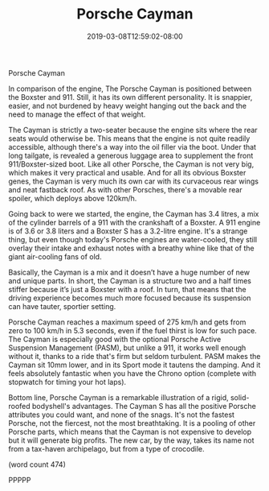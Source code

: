 ﻿---
title: "Porsche Cayman"
date: 2019-03-08T12:59:02-08:00
description: "Porsche Tips for Web Success"
featured_image: "/images/Porsche.jpg"
tags: ["Porsche"]
---

Porsche Cayman


In comparison of the engine, The Porsche Cayman is positioned 
between the Boxster and 911. Still, it has its own different personality. 
It is snappier, easier, and not burdened by heavy weight hanging 
out the back and the need to manage the effect of that weight.

The Cayman is strictly a two-seater because the engine sits 
where the rear seats would otherwise be. This means that the 
engine is not quite readily accessible, although there's a way 
into the oil filler via the boot. Under that long tailgate, is revealed 
a generous luggage area to supplement the front 911/Boxster-sized 
boot. Like all other Porsche, the Cayman is not very big, which makes 
it very practical and usable. And for all its obvious Boxster genes, 
the Cayman is very much its own car with its curvaceous rear 
wings and neat fastback roof. As with other Porsches, there's a 
movable rear spoiler, which deploys above 120km/h.

Going back to were we started, the engine, the Cayman has 3.4 
litres, a mix of the cylinder barrels of a 911 with the crankshaft of a 
Boxster. A 911 engine is of 3.6 or 3.8 liters and a Boxster S has a 
3.2-litre engine. It's a strange thing, but even though today's Porsche 
engines are water-cooled, they still overlay their intake and exhaust 
notes with a breathy whine like that of the giant air-cooling fans of old. 

Basically, the Cayman is a mix and it doesn’t have a huge number 
of new and unique parts. In short, the Cayman is a structure two 
and a half times stiffer because it’s just a Boxster with a roof. In turn, 
that means that the driving experience becomes much more focused 
because its suspension can have tauter, sportier setting.

Porsche Cayman reaches a maximum speed of 275 km/h and gets 
from zero to 100 km/h in 5.3 seconds, even if the fuel thirst is low 
for such pace. The Cayman is especially good with the optional 
Porsche Active Suspension Management (PASM), but unlike a 911, 
it works well enough without it, thanks to a ride that's firm but seldom 
turbulent. PASM makes the Cayman sit 10mm lower, and in its 
Sport mode it tautens the damping. And it feels absolutely fantastic 
when you have the Chrono option (complete with stopwatch for timing 
your hot laps).

Bottom line, Porsche Cayman is a remarkable illustration 
of a rigid, solid-roofed bodyshell's advantages. The Cayman S has 
all the positive Porsche attributes you could want, and none of the 
snags. It's not the fastest Porsche, not the fiercest, not the most 
breathtaking. It is a pooling of other Porsche parts, which means 
that the Cayman is not expensive to develop but it will generate big 
profits. The new car, by the way, takes its name not from a tax-haven 
archipelago, but from a type of crocodile.

(word count 474)

PPPPP

